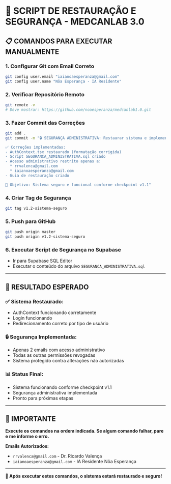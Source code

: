 # 🔧 SCRIPT DE RESTAURAÇÃO E SEGURANÇA - MEDCANLAB 3.0

## 📋 **COMANDOS PARA EXECUTAR MANUALMENTE**

### **1. Configurar Git com Email Correto**
```bash
git config user.email "iaianoaesperanza@gmail.com"
git config user.name "Nôa Esperança - IA Residente"
```

### **2. Verificar Repositório Remoto**
```bash
git remote -v
# Deve mostrar: https://github.com/noaesperanza/medcanlab1.0.git
```

### **3. Fazer Commit das Correções**
```bash
git add .
git commit -m "🔒 SEGURANÇA ADMINISTRATIVA: Restaurar sistema e implementar segurança

✅ Correções implementadas:
- AuthContext.tsx restaurado (formatação corrigida)
- Script SEGURANCA_ADMINISTRATIVA.sql criado
- Acesso administrativo restrito apenas a:
  * rrvalenca@gmail.com
  * iaianoaesperanza@gmail.com
- Guia de restauração criado

🎯 Objetivo: Sistema seguro e funcional conforme checkpoint v1.1"
```

### **4. Criar Tag de Segurança**
```bash
git tag v1.2-sistema-seguro
```

### **5. Push para GitHub**
```bash
git push origin master
git push origin v1.2-sistema-seguro
```

### **6. Executar Script de Segurança no Supabase**
- Ir para Supabase SQL Editor
- Executar o conteúdo do arquivo `SEGURANCA_ADMINISTRATIVA.sql`

---

## 🎯 **RESULTADO ESPERADO**

### **✅ Sistema Restaurado:**
- AuthContext funcionando corretamente
- Login funcionando
- Redirecionamento correto por tipo de usuário

### **🔒 Segurança Implementada:**
- Apenas 2 emails com acesso administrativo
- Todas as outras permissões revogadas
- Sistema protegido contra alterações não autorizadas

### **📊 Status Final:**
- Sistema funcionando conforme checkpoint v1.1
- Segurança administrativa implementada
- Pronto para próximas etapas

---

## 🚨 **IMPORTANTE**

**Execute os comandos na ordem indicada. Se algum comando falhar, pare e me informe o erro.**

**Emails Autorizados:**
- `rrvalenca@gmail.com` - Dr. Ricardo Valença
- `iaianoaesperanza@gmail.com` - IA Residente Nôa Esperança

---

**🎉 Após executar estes comandos, o sistema estará restaurado e seguro!**
